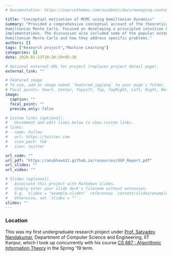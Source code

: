 ```yaml
---
# Documentation: https://sourcethemes.com/academic/docs/managing-content/

title: "Conceptual motivation of MCMC using Hamiltonian Dynamics"
summary: "Provided a comprehensive conceptual account of the theoretical foundations of
Hamiltonian Monte Carlo. Focused on developing a principled intuition behind the HMC method and its optimal
implementations. The discussion also included some of the popular extensions to
Hamiltonian Monte Carlo and how they address specific problems."
authors: []
tags: ["Research project","Machine Learning"]
categories: []
date: 2020-01-23T20:20:20+05:30

# Optional external URL for project (replaces project detail page).
external_link: ""

# Featured image
# To use, add an image named `featured.jpg/png` to your page's folder.
# Focal points: Smart, Center, TopLeft, Top, TopRight, Left, Right, BottomLeft, Bottom, BottomRight.
image:
  caption: ""
  focal_point: ""
  preview_only: false

# Custom links (optional).
#   Uncomment and edit lines below to show custom links.
# links:
# - name: Follow
#   url: https://twitter.com
#   icon_pack: fab
#   icon: twitter

url_code: ""
url_pdf: "https://anubhavm11.github.io/resources/UGP_Report.pdf"
url_slides: ""
url_video: ""

# Slides (optional).
#   Associate this project with Markdown slides.
#   Simply enter your slide deck's filename without extension.
#   E.g. `slides = "example-slides"` references `content/slides/example-slides.md`.
#   Otherwise, set `slides = ""`.
slides: ""
---
```


### Location

This was my first undergraduate research project under [Prof. Satyadev Nandakumar](https://www.cse.iitk.ac.in/users/satyadev/), Department of Computer Science and Engineering, IIT Kanpur, which I took up concurrently with his course [CS 687 : Algorithmic Information Theory](https://www.cse.iitk.ac.in/users/satyadev/sp19/) in the Spring '19 term. 